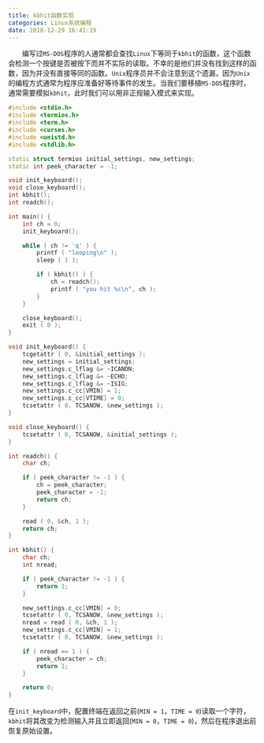 ```yaml
---
title: kbhit函数实现
categories: Linux系统编程
date: 2018-12-29 16:41:19
---
```

&emsp;&emsp;编写过`MS-DOS`程序的人通常都会查找`Linux`下等同于`kbhit`的函数，这个函数会检测一个按键是否被按下而并不实际的读取。不幸的是他们并没有找到这样的函数，因为并没有直接等同的函数。`Unix`程序员并不会注意到这个遗漏，因为`Unix`的编程方式通常为程序应准备好等待事件的发生。当我们要移植`MS-DOS`程序时，通常需要模拟`kbhit`，此时我们可以用非正规输入模式来实现。<!--more-->

``` cpp
#include <stdio.h>
#include <termios.h>
#include <term.h>
#include <curses.h>
#include <unistd.h>
#include <stdlib.h>

static struct termios initial_settings, new_settings;
static int peek_character = -1;

void init_keyboard();
void close_keyboard();
int kbhit();
int readch();

int main() {
    int ch = 0;
    init_keyboard();

    while ( ch != 'q' ) {
        printf ( "looping\n" );
        sleep ( 1 );

        if ( kbhit() ) {
            ch = readch();
            printf ( "you hit %c\n", ch );
        }
    }

    close_keyboard();
    exit ( 0 );
}

void init_keyboard() {
    tcgetattr ( 0, &initial_settings );
    new_settings = initial_settings;
    new_settings.c_lflag &= ~ICANON;
    new_settings.c_lflag &= ~ECHO;
    new_settings.c_lflag &= ~ISIG;
    new_settings.c_cc[VMIN] = 1;
    new_settings.c_cc[VTIME] = 0;
    tcsetattr ( 0, TCSANOW, &new_settings );
}

void close_keyboard() {
    tcsetattr ( 0, TCSANOW, &initial_settings );
}

int readch() {
    char ch;

    if ( peek_character != -1 ) {
        ch = peek_character;
        peek_character = -1;
        return ch;
    }

    read ( 0, &ch, 1 );
    return ch;
}

int kbhit() {
    char ch;
    int nread;

    if ( peek_character != -1 ) {
        return 1;
    }

    new_settings.c_cc[VMIN] = 0;
    tcsetattr ( 0, TCSANOW, &new_settings );
    nread = read ( 0, &ch, 1 );
    new_settings.c_cc[VMIN] = 1;
    tcsetattr ( 0, TCSANOW, &new_settings );

    if ( nread == 1 ) {
        peek_character = ch;
        return 1;
    }

    return 0;
}
```

在`init_keyboard`中，配置终端在返回之前(`MIN = 1`，`TIME = 0`)读取一个字符，`kbhit`将其改变为检测输入并且立即返回(`MIN = 0`，`TIME = 0`)，然后在程序退出前恢复原始设置。